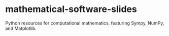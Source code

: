 # mathematical-software-slides
Python resources for computational mathematics, featuring Sympy, NumPy, and Matplotlib.
